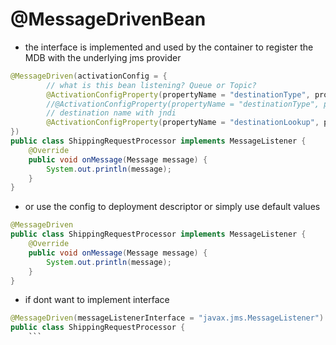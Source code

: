 # @MessageDrivenBean

- the interface is implemented and used by the container to register the MDB
  with the underlying jms provider

```java
@MessageDriven(activationConfig = {
        // what is this bean listening? Queue or Topic?
        @ActivationConfigProperty(propertyName = "destinationType", propertyValue = "javax.jms.Queue"),
        //@ActivationConfigProperty(propertyName = "destinationType", propertyValue = "javax.jms.Topic"),
        // destination name with jndi
        @ActivationConfigProperty(propertyName = "destinationLookup", propertyValue = "jms/ShippingRequestQueue")
})
public class ShippingRequestProcessor implements MessageListener {
    @Override
    public void onMessage(Message message) {
        System.out.println(message);
    }
}
```

- or use the config to deployment descriptor or simply use default values

```java
@MessageDriven
public class ShippingRequestProcessor implements MessageListener {
    @Override
    public void onMessage(Message message) {
        System.out.println(message);
    }
}
```

- if dont want to implement interface

```java
@MessageDriven(messageListenerInterface = "javax.jms.MessageListener")
public class ShippingRequestProcessor {
	```

